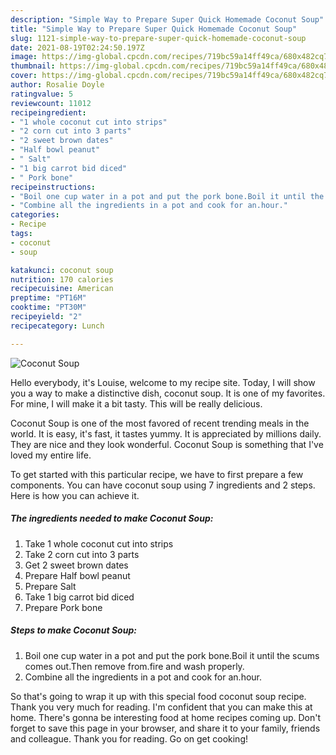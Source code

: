 ```yaml
---
description: "Simple Way to Prepare Super Quick Homemade Coconut Soup"
title: "Simple Way to Prepare Super Quick Homemade Coconut Soup"
slug: 1121-simple-way-to-prepare-super-quick-homemade-coconut-soup
date: 2021-08-19T02:24:50.197Z
image: https://img-global.cpcdn.com/recipes/719bc59a14ff49ca/680x482cq70/coconut-soup-recipe-main-photo.jpg
thumbnail: https://img-global.cpcdn.com/recipes/719bc59a14ff49ca/680x482cq70/coconut-soup-recipe-main-photo.jpg
cover: https://img-global.cpcdn.com/recipes/719bc59a14ff49ca/680x482cq70/coconut-soup-recipe-main-photo.jpg
author: Rosalie Doyle
ratingvalue: 5
reviewcount: 11012
recipeingredient:
- "1 whole coconut cut into strips"
- "2 corn cut into 3 parts"
- "2 sweet brown dates"
- "Half bowl peanut"
- " Salt"
- "1 big carrot bid diced"
- " Pork bone"
recipeinstructions:
- "Boil one cup water in a pot and put the pork bone.Boil it until the scums comes out.Then remove from.fire and wash properly."
- "Combine all the ingredients in a pot and cook for an.hour."
categories:
- Recipe
tags:
- coconut
- soup

katakunci: coconut soup 
nutrition: 170 calories
recipecuisine: American
preptime: "PT16M"
cooktime: "PT30M"
recipeyield: "2"
recipecategory: Lunch

---
```



![Coconut Soup](https://img-global.cpcdn.com/recipes/719bc59a14ff49ca/680x482cq70/coconut-soup-recipe-main-photo.jpg)

Hello everybody, it's Louise, welcome to my recipe site. Today, I will show you a way to make a distinctive dish, coconut soup. It is one of my favorites. For mine, I will make it a bit tasty. This will be really delicious.

Coconut Soup is one of the most favored of recent trending meals in the world. It is easy, it's fast, it tastes yummy. It is appreciated by millions daily. They are nice and they look wonderful. Coconut Soup is something that I've loved my entire life.




To get started with this particular recipe, we have to first prepare a few components. You can have coconut soup using 7 ingredients and 2 steps. Here is how you can achieve it.

<!--inarticleads1-->

##### The ingredients needed to make Coconut Soup:

1. Take 1 whole coconut cut into strips
1. Take 2 corn cut into 3 parts
1. Get 2 sweet brown dates
1. Prepare Half bowl peanut
1. Prepare  Salt
1. Take 1 big carrot bid diced
1. Prepare  Pork bone




<!--inarticleads2-->

##### Steps to make Coconut Soup:

1. Boil one cup water in a pot and put the pork bone.Boil it until the scums comes out.Then remove from.fire and wash properly.
1. Combine all the ingredients in a pot and cook for an.hour.




So that's going to wrap it up with this special food coconut soup recipe. Thank you very much for reading. I'm confident that you can make this at home. There's gonna be interesting food at home recipes coming up. Don't forget to save this page in your browser, and share it to your family, friends and colleague. Thank you for reading. Go on get cooking!
